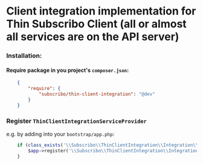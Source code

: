 # Client integration implementation for Thin Subscribo Client (all or almost all services are on the API server)

### Installation:

#### Require package in you project's `composer.json`:

```json
    {
        "require": {
            "subscribo/thin-client-integration": "@dev"
        }
    }
```

### Register `ThinClientIntegrationServiceProvider`

e.g. by adding into your `bootstrap/app.php`:

```php
    if (class_exists('\\Subscribo\\ThinClientIntegration\\Integration\\Laravel\\ThinClientIntegrationServiceProvider')) {
        $app->register('\\Subscribo\\ThinClientIntegration\\Integration\\Laravel\\ThinClientIntegrationServiceProvider');
    }
```
